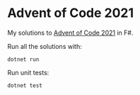 # Advent of Code 2021

My solutions to [Advent of Code 2021](https://adventofcode.com/2021) in F#.

Run all the solutions with:
```
dotnet run
```

Run unit tests:
```
dotnet test
```